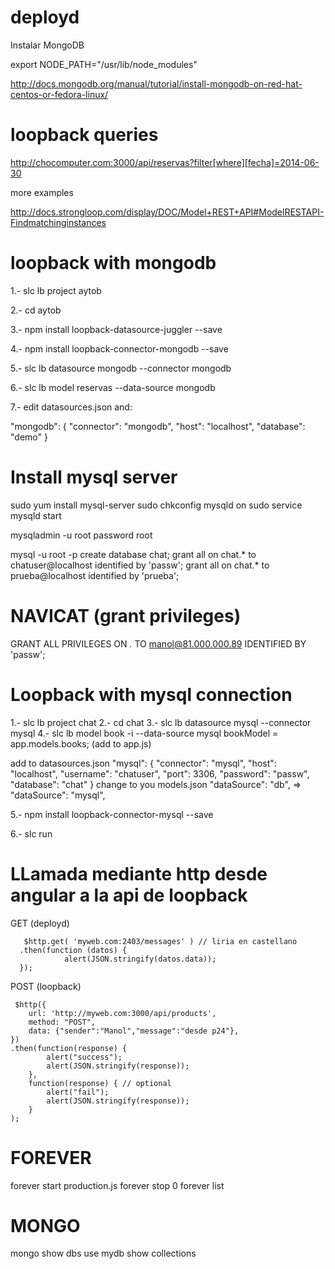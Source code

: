 deployd
=======
Instalar MongoDB

export NODE_PATH="/usr/lib/node_modules"

 
http://docs.mongodb.org/manual/tutorial/install-mongodb-on-red-hat-centos-or-fedora-linux/
 
loopback queries
================

http://chocomputer.com:3000/api/reservas?filter[where][fecha]=2014-06-30

more examples

http://docs.strongloop.com/display/DOC/Model+REST+API#ModelRESTAPI-Findmatchinginstances


 
loopback with mongodb
=====================

 1.- slc lb project aytob

 2.- cd aytob

 3.- npm install loopback-datasource-juggler --save

4.- npm install loopback-connector-mongodb --save

5.- slc lb datasource mongodb --connector mongodb

6.- slc lb model reservas --data-source mongodb

7.- edit datasources.json and:

"mongodb": {
    "connector": "mongodb",
    "host": "localhost",
    "database": "demo"
  }
 
 
 
Install mysql server
====================
 
sudo yum install mysql-server
sudo chkconfig mysqld on
sudo service mysqld start
 
mysqladmin -u root password root
 
mysql -u root -p
create database chat;
grant all on chat.* to chatuser@localhost identified by 'passw';
grant all on chat.* to prueba@localhost identified by 'prueba';
 
 
NAVICAT (grant privileges)
=======
GRANT ALL PRIVILEGES ON *.* TO  manol@81.000.000.89  IDENTIFIED  BY  'passw';



Loopback with mysql connection
==============================
 
1.- slc lb project chat
2.- cd chat
3.- slc lb datasource mysql --connector mysql
4.- slc lb model book -i --data-source mysql
bookModel = app.models.books; (add to app.js)
 
add to datasources.json
  "mysql": {
    "connector": "mysql",
    "host": "localhost",
    "username": "chatuser",
    "port": 3306,
    "password": "passw",
    "database": "chat"
  }
change to you models.json
    "dataSource": "db", => "dataSource": "mysql",
 
5.- npm install loopback-connector-mysql --save
 
6.- slc run
 

LLamada mediante http desde angular a la api de loopback
========================================================
GET (deployd)
       
       $http.get( 'myweb.com:2403/messages' ) // liria en castellano
      .then(function (datos) { 
                alert(JSON.stringify(datos.data));   
      }); 
                    
 
 
POST (loopback)
     
     $http({
        url: 'http://myweb.com:3000/api/products',
        method: "POST",
        data: {"sender":"Manol","message":"desde p24"},
    })
    .then(function(response) {
            alert("success");
            alert(JSON.stringify(response));
        }, 
        function(response) { // optional
            alert("fail");
            alert(JSON.stringify(response));
        }
    );
 
FOREVER
=======
 
forever start production.js
forever stop 0
forever list
 
 
MONGO
=====

mongo
show dbs
use mydb
show collections


